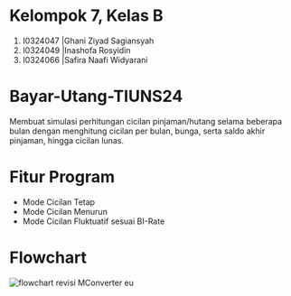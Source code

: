 # Kelompok 7, Kelas B
1. I0324047 |Ghani Ziyad Sagiansyah 
2. I0324049 |Inashofa Rosyidin 
3. I0324066 |Safira Naafi Widyarani 

# Bayar-Utang-TIUNS24
Membuat simulasi perhitungan cicilan pinjaman/hutang selama beberapa bulan dengan menghitung cicilan per bulan, bunga, serta saldo akhir pinjaman, hingga cicilan lunas.

# Fitur Program
- Mode Cicilan Tetap
- Mode Cicilan Menurun
- Mode Cicilan Fluktuatif sesuai BI-Rate

# Flowchart
![flowchart revisi  MConverter eu](https://github.com/user-attachments/assets/cc633297-5c43-4b9d-8964-d81546bf3341) 

